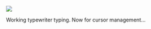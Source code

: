 ![](https://db-feed.s3.us-east-1.amazonaws.com/next-s3-uploads/0e006753-b92a-4d52-9313-884caf3ce745/gif-03-27-202640_recording.gif)

Working typewriter typing. Now for cursor management...